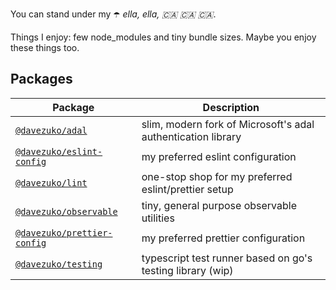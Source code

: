 You can stand under my ☂️ _ella, ella, 🇨🇦 🇨🇦 🇨🇦_.

Things I enjoy: few node_modules and tiny bundle sizes. Maybe you enjoy these things too.

## Packages

| Package                                                   | Description                                                  |
| --------------------------------------------------------- | ------------------------------------------------------------ |
| [`@davezuko/adal`](./packages/adal)                       | slim, modern fork of Microsoft's adal authentication library |
| [`@davezuko/eslint-config`](./packages/eslint-config)     | my preferred eslint configuration                            |
| [`@davezuko/lint`](./packages/lint)                       | one-stop shop for my preferred eslint/prettier setup         |
| [`@davezuko/observable`](./packages/observable)           | tiny, general purpose observable utilities                   |
| [`@davezuko/prettier-config`](./packages/prettier-config) | my preferred prettier configuration                          |
| [`@davezuko/testing`](./packages/testing)                 | typescript test runner based on go's testing library (wip)   |
